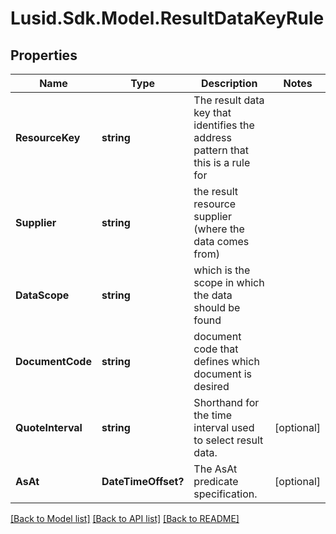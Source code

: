 
# Lusid.Sdk.Model.ResultDataKeyRule

## Properties

Name | Type | Description | Notes
------------ | ------------- | ------------- | -------------
**ResourceKey** | **string** | The result data key that identifies the address pattern that this is a rule for | 
**Supplier** | **string** | the result resource supplier (where the data comes from) | 
**DataScope** | **string** | which is the scope in which the data should be found | 
**DocumentCode** | **string** | document code that defines which document is desired | 
**QuoteInterval** | **string** | Shorthand for the time interval used to select result data. | [optional] 
**AsAt** | **DateTimeOffset?** | The AsAt predicate specification. | [optional] 

[[Back to Model list]](../README.md#documentation-for-models)
[[Back to API list]](../README.md#documentation-for-api-endpoints)
[[Back to README]](../README.md)

